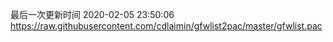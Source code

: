 最后一次更新时间 2020-02-05 23:50:06
https://raw.githubusercontent.com/cdlaimin/gfwlist2pac/master/gfwlist.pac

